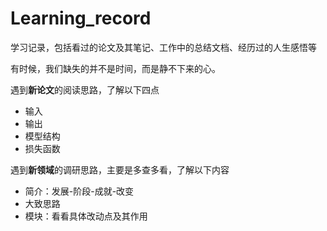 # Learning_record
学习记录，包括看过的论文及其笔记、工作中的总结文档、经历过的人生感悟等



有时候，我们缺失的并不是时间，而是静不下来的心。

遇到**新论文**的阅读思路，了解以下四点
- 输入
- 输出
- 模型结构
- 损失函数


遇到**新领域**的调研思路，主要是多查多看，了解以下内容
- 简介：发展-阶段-成就-改变
- 大致思路
- 模块：看看具体改动点及其作用
  